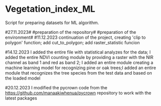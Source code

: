 # Vegetation_index_ML
Script for preparing datasets for ML algorithm.

#27.11.2023#
#preparation of the repository#
#preparation of the environment#
 #11.12.2023 continuation of the project, creating 'clip to polygon' function; add cut_to_polygon; add raster_statistic funcion

 #14.12.2023 I added the entire file with statistical analyzes for the data; I added the entire NDVI counting module by providing a raster with the NIR channel as band 1 and red as band 2; I added an entire module creating a machine learning model for recognizing pine or oak trees;I added an entire module that recognizes the tree species from the test data and based on the loaded model

 #20.12.2023  I modified the pycrown code from the https://github.com/manaakiwhenua/pycrown repository to work with the latest packages
